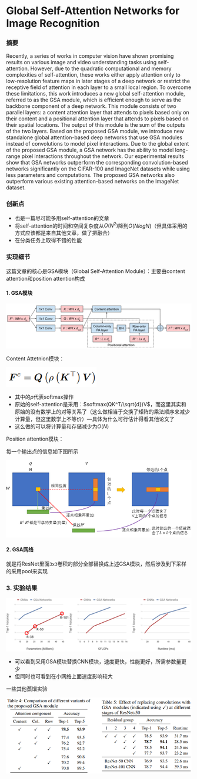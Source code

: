 # Global Self-Attention Networks for Image Recognition

### 摘要

Recently, a series of works in computer vision have shown promising results on various image and video understanding tasks using self-attention. However, due to the quadratic computational and memory complexities of self-attention, these works either apply attention only to low-resolution feature maps in later stages of a deep network or restrict the receptive field of attention in each layer to a small local region. To overcome these limitations, this work introduces a new global self-attention module, referred to as the GSA module, which is efficient enough to serve as the backbone component of a deep network. This module consists of two parallel layers: a content attention layer that attends to pixels based only on their content and a positional attention layer that attends to pixels based on their spatial locations. The output of this module is the sum of the outputs of the two layers. Based on the proposed GSA module, we introduce new standalone global attention-based deep networks that use GSA modules instead of convolutions to model pixel interactions. Due to the global extent of the proposed GSA module, a GSA network has the ability to model long-range pixel interactions throughout the network. Our experimental results show that GSA networks outperform the corresponding convolution-based networks significantly on the CIFAR-100 and ImageNet datasets while using less parameters and computations. The proposed GSA networks also outperform various existing attention-based networks on the ImageNet dataset.

### 创新点

- 也是一篇尽可能多用self-attention的文章
- 将self-attention的时间和空间复杂度从$O(N^2)$降到$O(NlogN)$（但具体采用的方式应该都是来自其他文章，做了把融合）
- 在分类任务上取得不错的性能

### 实现细节

这篇文章的核心是GSA模块（Global Self-Attention Module）：主要由content attention和position attention构成

#### 1. GSA模块

![](png/gsa_1.png)

Content Attetnion模块：

![](png/gsa_2.png)

- 其中的$\rho$代表softmax操作
- 原始的self-attention是采用：$softmax(QK^T/\sqrt{d})V$，而这里其实和原始的没有数学上的对等关系了（这么做相当于交换了矩阵的乘法顺序来减少计算量，但这里数学上不等价）—具体为什么可行估计得看其他论文了
- 这么做的可以将计算量和存储减少为$O(N)$

Position attention模块：

每一个输出点的信息如下图所示

![](png/gsa_3.png)

#### 2. GSA网络

就是将ResNet里面`3x3`卷积的部分全部替换成上述GSA模块，然后涉及到下采样的采用pool来实现

### 3. 实验结果

![](png/gsa_4.png)

- 可以看到采用GSA模块替换CNN模块，速度更快，性能更好，所需参数量更少
- 但同时也可看到在小网络上面速度影响较大

一些其他蒸馏实验

![](png/gsa_5.png)

